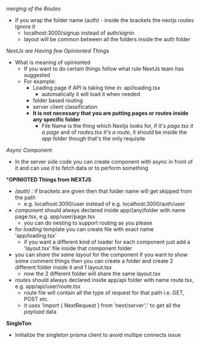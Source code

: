 *merging of the Routes*

- if you wrap the folder name (auth) - inside the brackets the nextjs routes ignore it
  - localhost:3000/signup instead of auth/signin
  - layout will be common between all the folders inside the auth folder

*NextJs are Having few Opinionted Things*
- What is meaning of opinionted 
  - If you want to do certain things follow what rule NextJs team has suggested
  - For example: 
    - Loading page if API is taking time in: api/loading.tsx 
        - automatically it will load it when needed
    - folder based routing 
    - server client classification 
    - **It is not necessary that you are putting pages or routes inside any specific folder**
      - File Name is the thing which Nextjs looks for, if it's *page.tsx it a page* and of *routes.tsx it's a route*, it should be inside the *app* folder though that's the only requisite

*Async Component*
- In the server side code you can create component with async in front of it and can use it to fetch data or to perform something 



***OPINIOTED Things from NEXTJS**

- *(auth)* : if brackets are given then that folder name will get skipped from the path 
  - e.g. localhost:3000/user instead of e.g. localhost:3000/auth/user  
- *component* should always declared inside app/(any)folder with name page.tsx, e.g. app/user/page.tsx
  - you can do nesting to support routing as you please
- for *loading* template you can create file with exact name 'app/loading.tsx'
  - if you want a different kind of loader for each component just add a 'layout.tsx' file inside that component folder
- you can *share the same layout* for the component if you want to show some comment things then you can create a folder and create 2 different folder inside it and 1 layout.tsx
  - now the 2 different folder will share the same layout.tsx
- *routes* should always declared inside app/api folder with name route.tsx, e.g. app/api/user/route.tsx
  - route file will contain all the type of request for that path i.e. GET, POST etc. 
  - it uses 'import { NextRequest } from 'next/server';' to get all the *payload* data 


**SingleTon**
- Initialize the singleton prisma client to avoid multipe connects issue